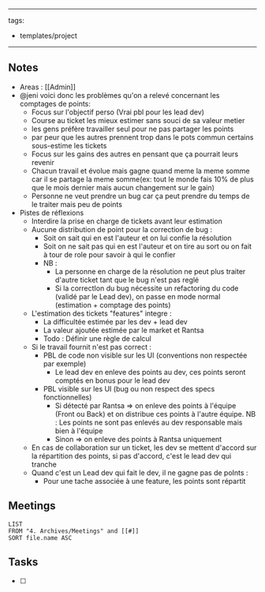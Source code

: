 
---
tags:
- templates/project
---
## Notes 
- Areas : [[Admin]]
- @jeni voici donc les problèmes qu'on a relevé concernant les comptages de points:
	- Focus sur l'objectif perso (Vrai pbl pour les lead dev)
	- Course au ticket les mieux estimer sans souci de sa valeur metier
	- les gens préfère travailler seul pour ne pas partager les points 
	- par peur que les autres prennent trop dans le pots commun certains sous-estime les tickets
	- Focus sur les gains des autres en pensant que ça pourrait leurs revenir
	- Chacun travail et évolue mais gagne quand meme la meme somme car il se partage la meme somme(ex: tout le monde fais 10% de plus que le mois dernier mais aucun changement sur le gain)
	- Personne ne veut prendre un bug car ça peut prendre du temps de le traiter mais peu de points
- Pistes de réflexions
	- Interdire la prise en charge de tickets avant leur estimation
	- Aucune distribution de point pour la correction de bug :
		- Soit on sait qui en est l'auteur et on lui confie la résolution
		- Soit on ne sait pas qui en est l'auteur et on tire au sort ou on fait à tour de role pour savoir à qui le confier
		- NB : 
			- La personne en charge de la résolution ne peut plus traiter d'autre ticket tant que le bug n'est pas reglé
			- Si la correctIon du bug nécessite un refactoring du code (validé par le Lead dev), on passe en mode normal (estimation + comptage des points)
	- L'estimation des tickets "features" integre :
		- La difficultée estimée par les dev + lead dev
		- La valeur ajoutée estimée par le market et Rantsa
		- Todo : Définir une règle de calcul
	- Si le travail fournit n'est pas correct :
		- PBL de code non visible sur les UI (conventions non respectée par exemple)
			- Le lead dev en enleve des points au dev, ces points seront comptés en bonus pour le lead dev
		- PBL visible sur les UI (bug ou non respect des specs fonctionnelles)
			- Si détecté par Rantsa => on enleve des points à l'équipe (Front ou Back) et on distribue ces points à l'autre équipe. NB : Les points ne sont pas enlevés au dev responsable mais bien à l'équipe
			- Sinon => on enleve des points à Rantsa uniquement
	- En cas de collaboration sur un ticket, les dev se mettent d'accord sur la répartition des points, si pas d'accord, c'est le lead dev qui tranche
	- Quand c'est un Lead dev qui fait le dev, il ne gagne pas de poInts :
		- Pour une tache associée à une feature, les points sont répartit 

## Meetings
```dataview
LIST
FROM "4. Archives/Meetings" and [[#]]
SORT file.name ASC
```
## Tasks 
- [ ]
